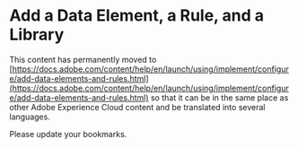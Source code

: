 # Add a Data Element, a Rule, and a Library

This content has permanently moved to [https://docs.adobe.com/content/help/en/launch/using/implement/configure/add-data-elements-and-rules.html](https://docs.adobe.com/content/help/en/launch/using/implement/configure/add-data-elements-and-rules.html) so that it can be in the same place as other Adobe Experience Cloud content and be translated into several languages.

Please update your bookmarks.
